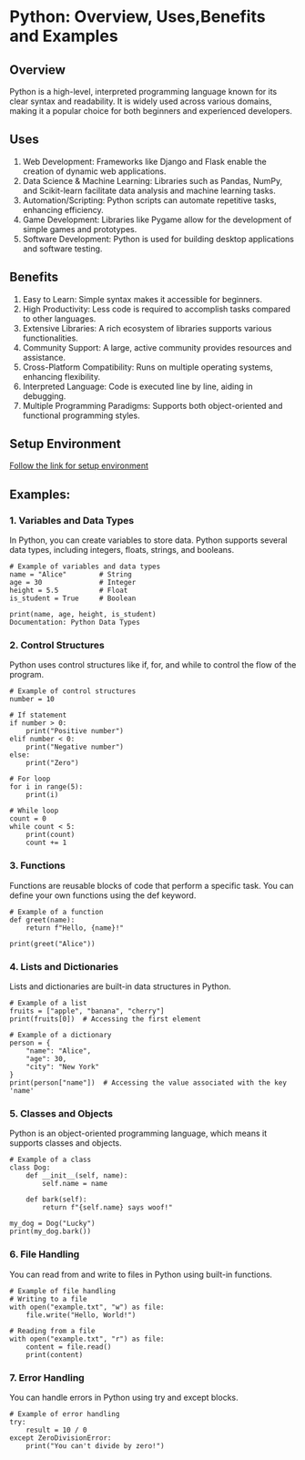 # Python: Overview, Uses,Benefits and Examples
## Overview
Python is a high-level, interpreted programming language known for its clear syntax and readability. It is widely used across various domains, making it a popular choice for both beginners and experienced developers.

## Uses

1.  Web Development: Frameworks like Django and Flask enable the creation of dynamic web applications.
2. Data Science & Machine Learning: Libraries such as Pandas, NumPy, and Scikit-learn facilitate data analysis and machine learning tasks.
3. Automation/Scripting: Python scripts can automate repetitive tasks, enhancing efficiency.
4. Game Development: Libraries like Pygame allow for the development of simple games and prototypes.
5. Software Development: Python is used for building desktop applications and software testing.

## Benefits

1. Easy to Learn: Simple syntax makes it accessible for beginners.
2. High Productivity: Less code is required to accomplish tasks compared to other languages.
3. Extensive Libraries: A rich ecosystem of libraries supports various functionalities.
4. Community Support: A large, active community provides resources and assistance.
5. Cross-Platform Compatibility: Runs on multiple operating systems, enhancing flexibility.
6. Interpreted Language: Code is executed line by line, aiding in debugging.
7. Multiple Programming Paradigms: Supports both object-oriented and functional programming styles.

## Setup Environment
[Follow the link for setup environment](https://github.com/tasmidur/basic-python-examples/blob/main/PYTHON-SETUP.md)

## Examples:

### 1. Variables and Data Types
In Python, you can create variables to store data. Python supports several data types, including integers, floats, strings, and booleans.

```
# Example of variables and data types
name = "Alice"        # String
age = 30              # Integer
height = 5.5          # Float
is_student = True     # Boolean

print(name, age, height, is_student)
Documentation: Python Data Types
```

### 2. Control Structures
Python uses control structures like if, for, and while to control the flow of the program.

```
# Example of control structures
number = 10

# If statement
if number > 0:
    print("Positive number")
elif number < 0:
    print("Negative number")
else:
    print("Zero")

# For loop
for i in range(5):
    print(i)

# While loop
count = 0
while count < 5:
    print(count)
    count += 1
```
### 3. Functions
Functions are reusable blocks of code that perform a specific task. You can define your own functions using the def keyword.

```
# Example of a function
def greet(name):
    return f"Hello, {name}!"

print(greet("Alice"))
```

### 4. Lists and Dictionaries
Lists and dictionaries are built-in data structures in Python.

```
# Example of a list
fruits = ["apple", "banana", "cherry"]
print(fruits[0])  # Accessing the first element

# Example of a dictionary
person = {
    "name": "Alice",
    "age": 30,
    "city": "New York"
}
print(person["name"])  # Accessing the value associated with the key 'name'
```

### 5. Classes and Objects
Python is an object-oriented programming language, which means it supports classes and objects.

```
# Example of a class
class Dog:
    def __init__(self, name):
        self.name = name

    def bark(self):
        return f"{self.name} says woof!"

my_dog = Dog("Lucky")
print(my_dog.bark())
```

### 6. File Handling
You can read from and write to files in Python using built-in functions.

```
# Example of file handling
# Writing to a file
with open("example.txt", "w") as file:
    file.write("Hello, World!")

# Reading from a file
with open("example.txt", "r") as file:
    content = file.read()
    print(content)
```
### 7. Error Handling
You can handle errors in Python using try and except blocks.

```
# Example of error handling
try:
    result = 10 / 0
except ZeroDivisionError:
    print("You can't divide by zero!")

```
